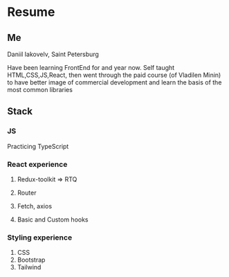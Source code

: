 # Resume

## Me

Daniil Iakovelv, Saint Petersburg

Have been learning FrontEnd for and year now. Self taught HTML,CSS,JS,React, then went through the paid course (of Vladilen Minin) to have better image of commercial development and learn the basis of the most common libraries

## Stack 

### JS

Practicing TypeScript

### React experience

1. Redux-toolkit => RTQ

2. Router

3. Fetch, axios

4. Basic and Custom hooks

### Styling experience 

1. CSS
2. Bootstrap
3. Tailwind
